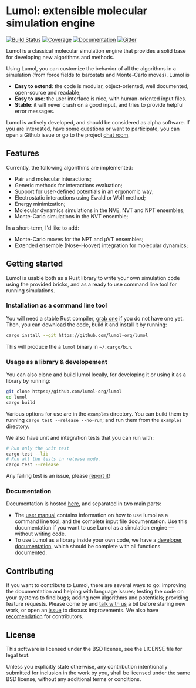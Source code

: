 # Lumol: extensible molecular simulation engine

[![Build Status](https://travis-ci.org/lumol-org/lumol.svg?branch=master)](https://travis-ci.org/lumol-org/lumol)
[![Coverage](https://codecov.io/gh/lumol-org/lumol/branch/master/graph/badge.svg)](https://codecov.io/gh/lumol-org/lumol)
[![Documentation](https://img.shields.io/badge/documentation-latest-brightgreen.svg)](https://lumol-org.github.io/lumol/latest/index.html)
[![Gitter](https://badges.gitter.im/lumol-org/lumol.svg)](https://gitter.im/lumol-org/lumol)

Lumol is a classical molecular simulation engine that provides a solid
base for developing new algorithms and methods.

Using Lumol, you can customize the behavior of all the algorithms in a
simulation (from force fields to barostats and Monte-Carlo moves). Lumol is

- **Easy to extend**: the code is modular, object-oriented, well documented,
  open-source and readable;
- **Easy to use**: the user interface is nice, with human-oriented input files.
- **Stable**: it will never crash on a good input, and tries to provide helpful
  error messages.

Lumol is actively developed, and should be considered as alpha software. If
you are interested, have some questions or want to participate, you can open a
Github issue or go to the project [chat room][Gitter].

[Gitter]: https://gitter.im/lumol-org/lumol

## Features

Currently, the following algorithms are implemented:
- Pair and molecular interactions;
- Generic methods for interactions evaluation;
- Support for user-defined potentials in an ergonomic way;
- Electrostatic interactions using Ewald or Wolf method;
- Energy minimization;
- Molecular dynamics simulations in the NVE, NVT and NPT ensembles;
- Monte-Carlo simulations in the NVT ensemble;

In a short-term, I'd like to add:
- Monte-Carlo moves for the NPT and µVT ensembles;
- Extended ensemble (Nose-Hoover) integration for molecular dynamics;

## Getting started

Lumol is usable both as a Rust library to write your own simulation code
using the provided bricks, and as a ready to use command line tool for running
simulations.

### Installation as a command line tool

[Rust]: https://www.rust-lang.org/downloads.html

You will need a stable Rust compiler, [grab one][Rust] if you do not have one
yet. Then, you can download the code, build it and install it by running:

```bash
cargo install --git https://github.com/lumol-org/lumol
```

This will produce the a `lumol` binary in `~/.cargo/bin`.

### Usage as a library & developement

You can also clone and build lumol locally, for developing it or using it as a
library by running:

```bash
git clone https://github.com/lumol-org/lumol
cd lumol
cargo build
```

Various options for use are in the `examples` directory. You can build them by running
`cargo test --release --no-run`; and run them from the `examples` directory.

We also have unit and integration tests that you can run with:

```bash
# Run only the unit test
cargo test --lib
# Run all the tests in release mode.
cargo test --release
```

Any failing test is an issue, please [report it][NewIssue]!

[NewIssue]: https://github.com/lumol-org/lumol/issues/new

### Documentation

Documentation is hosted [here](http://lumol-org.github.io/lumol), and separated
in two main parts:

- The [user manual](http://lumol-org.github.io/lumol/latest/book/) contains
  information on how to use lumol as a command line tool, and the complete input
  file documentation. Use this documentation if you want to use Lumol as a
  simulation engine — without writing code.
- To use Lumol as a library inside your own code, we have a [developer
  documentation](http://lumol-org.github.io/lumol/latest/lumol/), which
  should be complete with all functions documented.

## Contributing

If you want to contribute to Lumol, there are several ways to go: improving
the documentation and helping with language issues; testing the code on your
systems to find bugs; adding new algorithms and potentials; providing feature
requests. Please come by and [talk with us][Gitter] a bit before staring new
work, or open an [issue][NewIssue] to discuss improvements. We also have
[recomendation](https://github.com/lumol-org/lumol/blob/master/Contributing.md)
for contributors.

## License

This software is licensed under the BSD license, see the LICENSE file for legal
text.

Unless you explicitly state otherwise, any contribution intentionally submitted
for inclusion in the work by you, shall be licensed under the same BSD license,
without any additional terms or conditions.
